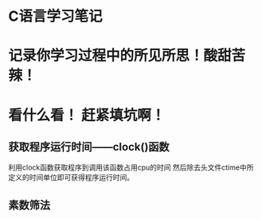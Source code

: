 # C语言学习笔记

# 记录你学习过程中的所见所思！酸甜苦辣！

# 看什么看！ 赶紧填坑啊！ 

## 获取程序运行时间——clock()函数
利用clock函数获取程序到调用该函数占用cpu的时间
然后除去头文件ctime中所定义的时间单位即可获得程序运行时间。

## 素数筛法
